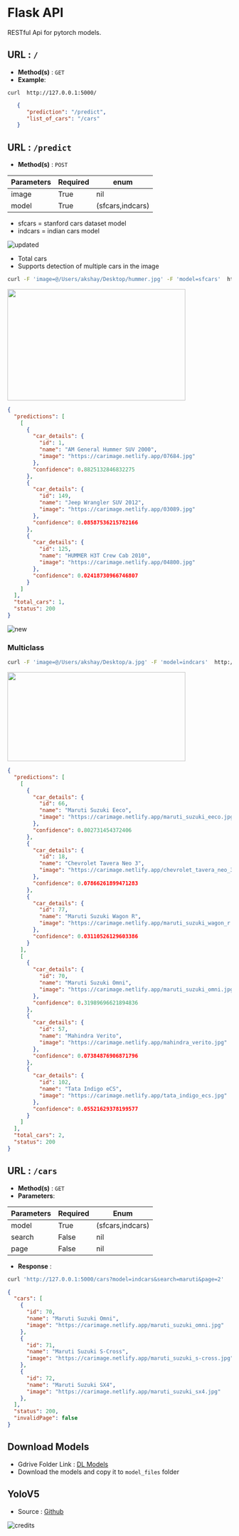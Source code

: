 ﻿
﻿

# Flask API

RESTful Api for pytorch models.

## **URL** : `/`

 - **Method(s)** : `GET`
 - **Example**:
 
 ```
curl  http://127.0.0.1:5000/
```
```json
   {
      "prediction": "/predict",
      "list_of_cars": "/cars"
   }
 ```

## **URL** : `/predict`

- **Method(s)** : `POST`

|Parameters  |Required  |enum	     |
|--          |--        |--      | 
| image | True |nil |
|model|True|(sfcars,indcars)

 - sfcars = stanford cars dataset model
 - indcars = indian cars model

![updated](https://img.shields.io/badge/-updated-yellow?style=for-the-badge)    
 - Total cars
 - Supports detection of multiple cars in the image
```bash
curl -F 'image=@/Users/akshay/Desktop/hummer.jpg' -F 'model=sfcars'  http://127.0.0.1:5000/predict
```

<img src="https://i.pinimg.com/originals/b0/3a/5b/b03a5bb40d7fbc3b48fb07b18a02d7bf.jpg" width=400 height =250>

```json
{
  "predictions": [
    [
      {
        "car_details": {
          "id": 1,
          "name": "AM General Hummer SUV 2000",
          "image": "https://carimage.netlify.app/07684.jpg"
        },
        "confidence": 0.8825132846832275
      },
      {
        "car_details": {
          "id": 149,
          "name": "Jeep Wrangler SUV 2012",
          "image": "https://carimage.netlify.app/03089.jpg"
        },
        "confidence": 0.08587536215782166
      },
      {
        "car_details": {
          "id": 125,
          "name": "HUMMER H3T Crew Cab 2010",
          "image": "https://carimage.netlify.app/04800.jpg"
        },
        "confidence": 0.02418730966746807
      }
    ]
  ],
  "total_cars": 1,
  "status": 200
}

```

![new](https://img.shields.io/badge/-new-brightgreen?style=for-the-badge)    
### Multiclass
```bash
curl -F 'image=@/Users/akshay/Desktop/a.jpg' -F 'model=indcars'  http://127.0.0.1:5000/predict
```
<img src="https://www.cartoq.com/wp-content/uploads/2019/01/omni-eeco-featured.jpg" width=400 height =200>

```json
{
  "predictions": [
    [
      {
        "car_details": {
          "id": 66,
          "name": "Maruti Suzuki Eeco",
          "image": "https://carimage.netlify.app/maruti_suzuki_eeco.jpg"
        },
        "confidence": 0.802731454372406
      },
      {
        "car_details": {
          "id": 18,
          "name": "Chevrolet Tavera Neo 3",
          "image": "https://carimage.netlify.app/chevrolet_tavera_neo_3.jpg"
        },
        "confidence": 0.07866261899471283
      },
      {
        "car_details": {
          "id": 77,
          "name": "Maruti Suzuki Wagon R",
          "image": "https://carimage.netlify.app/maruti_suzuki_wagon_r.jpg"
        },
        "confidence": 0.03110526129603386
      }
    ],
    [
      {
        "car_details": {
          "id": 70,
          "name": "Maruti Suzuki Omni",
          "image": "https://carimage.netlify.app/maruti_suzuki_omni.jpg"
        },
        "confidence": 0.31989696621894836
      },
      {
        "car_details": {
          "id": 57,
          "name": "Mahindra Verito",
          "image": "https://carimage.netlify.app/mahindra_verito.jpg"
        },
        "confidence": 0.07384876906871796
      },
      {
        "car_details": {
          "id": 102,
          "name": "Tata Indigo eCS",
          "image": "https://carimage.netlify.app/tata_indigo_ecs.jpg"
        },
        "confidence": 0.05521629378199577
      }
    ]
  ],
  "total_cars": 2,
  "status": 200
}

```


## **URL** : `/cars`

- **Method(s)** : `GET`
- **Parameters**:

| Parameters | Required | Enum |
|--|--|--|
| model |True  | (sfcars,indcars)
|search|False|nil
|page|False|nil

- **Response** :
```bash
curl 'http://127.0.0.1:5000/cars?model=indcars&search=maruti&page=2'
```

```json
{
  "cars": [
    {
      "id": 70,
      "name": "Maruti Suzuki Omni",
      "image": "https://carimage.netlify.app/maruti_suzuki_omni.jpg"
    },
    {
      "id": 71,
      "name": "Maruti Suzuki S-Cross",
      "image": "https://carimage.netlify.app/maruti_suzuki_s-cross.jpg"
    },
    {
      "id": 72,
      "name": "Maruti Suzuki SX4",
      "image": "https://carimage.netlify.app/maruti_suzuki_sx4.jpg"
    },
  ],
  "status": 200,
  "invalidPage": false
}
```

## Download Models

- Gdrive Folder Link : [DL Models](https://bit.ly/dlproject-cv)
- Download the models and copy it to `model_files` folder

## YoloV5

 - Source : [Github](https://github.com/ultralytics/yolov5)

![credits](https://zenodo.org/badge/doi/10.5281/zenodo.4154370.svg)
